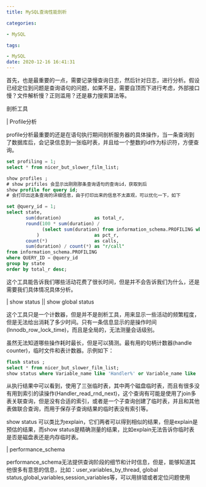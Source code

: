 ```yaml
---
title: MySQL查询性能剖析

categories: 

- MySQL

tags: 

- MySQL
date: 2020-12-16 16:41:31
---
```


首先，也是最重要的一点，需要记录慢查询日志，然后针对日志，进行分析。假设已经定位到问题是查询语句的问题，如果不是，需要自顶而下进行考虑，外部接口慢？文件解析慢？正则滥用？还是暴力搜索算法等。

剖析工具

| Profile分析

profile分析最重要的还是在语句执行期间剖析服务器的具体操作，当一条查询到了数据库后，会记录信息到一张临时表，并且给一个整数的id作为标识符，方便查询。

```sql
set profiling = 1;
select * from nicer_but_slower_film_list;

show profiles ;
# show prifiles 会显示出刚刚那条查询语句的查询id，获取到后
show profile for query id;
# 会打印出这条查询的详细信息，由于打印出来的信息不太直观，可以优化一下，如下

set @query_id = 1;
select state,
       sum(duration)            as total_r,
       round(100 * sum(duration) /
             (select sum(duration) from information_schema.PROFILING where QUERY_ID = @query_id), 2
           )                    as pct_r,
       count(*)                 as calls,
       sum(duration) / count(*) as "r/call"
from information_schema.PROFILING
where QUERY_ID = @query_id
group by state
order by total_r desc;

```

这个工具能告诉我们哪些活动花费了很长时间，但是并不会告诉我们为什么，还是需要我们具体情况具体分析。

| show status  || show global status

这个工具只是一个计数器，但是并不是剖析工具，用来显示一些活动的频繁程度，但是无法给出消耗了多少时间。只有一条信息显示的是操作时间(Innodb_row_lock_time)，而且是全局的，无法测量会话级别。

虽然无法知道哪些操作耗时最长，但是可以猜测。最有用的句柄计数器(handle counter)，临时文件和表计数器。示例如下：

```sql
flush status ;
select * from nicer_but_slower_film_list;
show status where Variable_name like 'Handler%' or Variable_name like 'Created%';
```

从执行结果中可以看到，使用了三张临时表，其中两个磁盘临时表，而且有很多没有用到索引的读操作(Handler_read_rnd_next)，这个查询有可能是使用了join多表关联查询，但是没有合适的索引，或者是一个子查询创建了临时表，并且和其他表做联合查询，而用于保存子查询结果的临时表没有索引等。

show status 可以类比为explain，它们两者可以得到相似的结果，但是explain是预估的结果，而show status是精确测量的结果，比如explain无法告诉你临时表是否是磁盘表还是内存临时表。

| performance_schema

performance_schema无法提供查询阶段的细节和计时信息，但是，能够知道其他很多有意思的信息，比如：user_variables_by_thread, global status,global_variables,session_variables等，可以用排错或者定位问题使用

